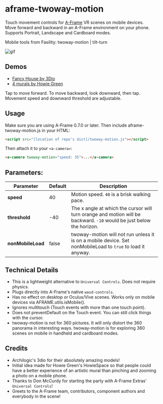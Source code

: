 # aframe-twoway-motion 

Touch movement controls for [A-Frame](http://aframe.io) VR scenes on mobile devices.  
Move forward and backward in an A-Frame environment on your phone.  
Supports Portrait, Landscape and Cardboard modes.  

Mobile tools from Fasility: twoway-motion | tilt-turn

![gif](https://fasility.com/components/twoway-motion/demos/twoway-motion-shorter.gif)

## Demos

- [Fancy House by 3Dio](https://fasility.com/components/twoway-motion/demos/fancy-house.html)
- [4 murals by Howie Green](https://fasility.com/howie)

Tap to move forward. To move backward, look downward, then tap.  
Movement speed and downward threshold are adjustable.  

## Usage 

Make sure you are using A-Frame 0.7.0 or later. Then include aframe-twoway-motion.js in your HTML:
```html
<script src="[location of repo's dist]/twoway-motion.js"></script>
```

Then attach it to your `<a-camera>`: 
```html
<a-camera twoway-motion="speed: 35">...</a-camera>
```


## Parameters:

**Parameter** | **Default** | **Description**
------------ | ------------- | --------------
**speed** | 40 | Motion speed. `40` is a brisk walking pace. 
**threshold** | -40 | The x angle at which the cursor will turn orange and motion will be backward. `-10` would be just below the horizon.
**nonMobileLoad** | false | twoway-motion will not run unless it is on a mobile device. Set nonMobileLoad to `true` to load it anyway. 


## Technical Details

- This is a lightweight alternative to `Universal Controls`. Does not require physics. 
- Plugs directly into A-Frame's native `wasd-controls`.
- Has no effect on desktop or Oculus/Vive scenes. Works only on mobile devices via AFRAME.utils.isMobile(). 
- Ignores multitouch (Touch events with more than one touch point). 
- Does not preventDefault on the Touch event. You can still click things with the cursor. 
- twoway-motion is not for 360 pictures. It will only distort the 360 panorama in interesting ways. twoway-motion is for exploring 360 scenes on mobile in handheld and cardboard modes. 

## Credits
- Archilogic's 3dio for their absolutely amazing models!  
- Initial idea made for Howie Green's HowieSpace so that people could have a better experience of an artistic mural than pinching and zooming a photo on a mobile phone. 
- Thanks to Don McCurdy for starting the party with A-Frame Extras' `Universal Controls`! 
- Greets to the A-Frame team, contributors, component authors and everybody in the scene!
